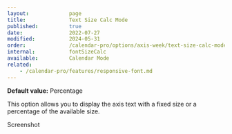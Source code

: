 ```yaml
---
layout:             page
title:              Text Size Calc Mode
published:          true
date:               2022-07-27
modified:           2024-05-31
order:              /calendar-pro/options/axis-week/text-size-calc-mode
internal:           fontSizeCalc
available:          Calendar Mode
related:
    - /calendar-pro/features/responsive-font.md
---
```

**Default value:** Percentage

This option allows you to display the axis text with a fixed size or a percentage of the available size.  

<todo>Screenshot</todo>
